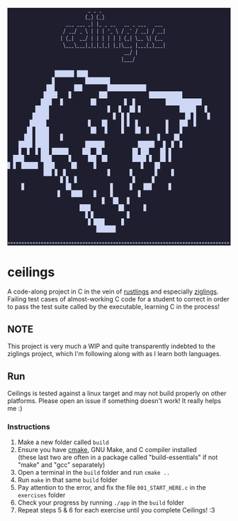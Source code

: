 ![ceilings marquis](marquis.png)

# ceilings

A code-along project in C in the vein of 
[rustlings](https://rustlings.cool) and especially 
[ziglings](https://ziglings.org). Failing test cases of almost-working C code for a student to correct in order to pass the test suite called by the executable, learning C in the process!

## NOTE
This project is very much a WIP and quite transparently indebted to the
ziglings project, which I'm following along with as I learn both languages.

## Run
Ceilings is tested against a linux target and may not build properly on other
platforms. Please open an issue if something doesn't work! It really helps me :)

### Instructions
1. Make a new folder called `build`
2. Ensure you have [cmake](https://cmake.org/), GNU Make, and C compiler installed  
(these last two are often in a package called "build-essentials" if not "make" and "gcc" separately)
3. Open a terminal in the `build` folder and run `cmake ..`
4. Run `make` in that same `build` folder
5. Pay attention to the error, and fix the file `001_START_HERE.c` in the `exercises` folder
6. Check your progress by running `./app` in the `build` folder
7. Repeat steps 5 & 6 for each exercise until you complete Ceilings! :3
